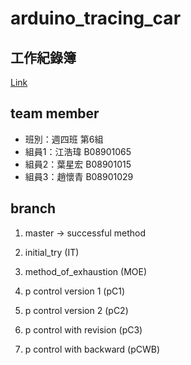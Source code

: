 # arduino_tracing_car

## 工作紀錄簿 

[Link](https://hackmd.io/@V1btMSjkRvKEsMbF1F9Cdg/Sk1B_CtII)  

## team member

* 班別：週四班 第6組
* 組員1：江浩瑋 B08901065
* 組員2：葉星宏 B08901015
* 組員3：趙懷青 B08901029

## branch

1. master -> successful method

2. initial_try (IT)

3. method_of_exhaustion (MOE)

4. p control version 1 (pC1)

5. p control version 2 (pC2)

6. p control with revision (pC3)

7. p control with backward (pCWB)